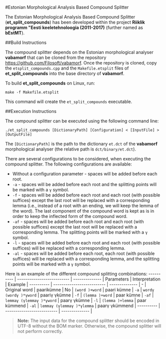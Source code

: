 #Estonian Morphological Analysis Based Compound Splitter

The Estonian Morphological Analysis Based Compound Splitter (**et_split_compounds**) has been developed within the project **Riiklik programm "Eesti keeletehnoloogia (2011-2017)** (further named as **bEstMT**).

##Build Instructions

The compound splitter depends on the Estonian morphological analyser **vabamorf** that can be cloned from the repository https://github.com/Filosoft/vabamorf. Once the repository is cloned, copy the `etsplit_compounds.cpp` and the `Makefile.etsplit` files of **et_split_compounds** into the base directory of **vabamorf**.

To build **et_split_compounds** on Linux, run:
```
make -f Makefile.etsplit
```
This command will create the `et_split_compounds` executable.

##Execution Instructions

The compound splitter can be executed using the following command line:

```
./et_split_compounds [DictionaryPath] [Configuration] < [InputFile] > [OutputFile]
```

The `[DictionaryPath]` is the path to the dictionary `et.dct` of the **vabamorf** morphological analyser (the relative path is `dct/binary/et.dct`).

There are several configurations to be considered, when executing the compound splitter. The following configurations are available:

- Without a configuration parameter - spaces will be added before each root.
- `-a` - spaces will be added before each root and the splitting points will be marked with a `γ` symbol.
- `-f` - spaces will be added before each root and each root (with possible suffices) except the last root will be replaced with a corresponding lemma (i.e., instead of a root with an ending, we will keep the lemma of the word). The last component of the compound word is kept as is in order to keep the inflected form of the compound word.
- `-af` - spaces will be added before each root and each root (with possible suffices) except the last root will be replaced with a corresponding lemma. The splitting points will be marked with a `γ` symbol.
- `-l` - spaces will be added before each root and each root (with possible suffices) will be replaced with a corresponding lemma.
- `-al` - spaces will be added before each root, each root (with possible suffices) will be replaced with a corresponding lemma, and the splitting points will be marked with a `γ` symbol.

Here is an example of the different compound splitting combinations:
---------- | -------------------------- | -------------- |
Parameters | Interpretation             | Example        |
---------- | -------------------------- | -------------- |
\-         | Original word              | paarikümne     |
No         | `(word )+word`             | paari kümne    |
`-a`       | `wordγ (wordγ )*γword`     | paariγ γkümne  |
`-f`       | `(lemma )+word`            | paar kümne     |
`-af`      | `lemmaγ (γlemmaγ )*γword`  | paarγ γkümne   |
`-l`       | `(lemma )+lemma`           | paar kümmend   |
`-al`      | `lemmaγ (γlemmaγ )*γlemma` | paarγ γkümmend |
---------- | -------------------------- | -------------- |

> **Note:**
> The input data for the compound splitter should be encoded in UTF-8 without the BOM marker. Otherwise, the compound splitter will not perform correctly.


